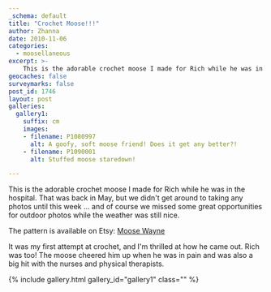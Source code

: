```yaml
---
_schema: default
title: "Crochet Moose!!!"
author: Zhanna
date: 2010-11-06
categories:
  - moosellaneous
excerpt: >- 
    This is the adorable crochet moose I made for Rich while he was in the hospital. 
geocaches: false
surveymarks: false
post_id: 1746
layout: post
galleries:
  gallery1:
    suffix: cm
    images:
    - filename: P1080997
      alt: A goofy, soft moose friend! Does it get any better?!
    - filename: P1090001
      alt: Stuffed moose staredown!

---
```


This is the adorable crochet moose I made for Rich while he was in the hospital.  That was back in May, but we didn't get around to taking any photos until this week ... and of course we missed some great opportunities for outdoor photos while the weather was still nice.

The pattern is available on Etsy: [Moose Wayne](http://www.etsy.com/listing/62468788/moose-pattern-pdf)

It was my first attempt at crochet, and I'm thrilled at how he came out.  Rich was too!  The moose cheered him up when he was in pain and was also a big hit with the nurses and physical therapists.  

{% include gallery.html gallery_id="gallery1" class="" %}

